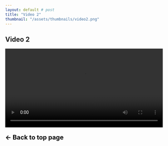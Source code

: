 ```yaml
---
layout: default # post
title: "Video 2"
thumbnail: "/assets/thumbnails/video2.png"
---
```


## Video 2

<video controls style="width: 100%; max-width: 1920px;">
  <source src="{{ site.baseurl }}/assets/videos/video1.mp4" type="video/mp4">
  Your browser does not support the video tag.
</video>
<br>
<p style="font-size: 20px; font-weight: bold;">
<a href="{{ site.baseurl }}" style="text-decoration: none; color: black;">
<- Back to top page
</a></p>

<!-- Cloudflare Web Analytics --><script defer src='https://static.cloudflareinsights.com/beacon.min.js' data-cf-beacon='{"token": "e3470722e03046d8bcf9640cb5c44e81"}'></script><!-- End Cloudflare Web Analytics -->

